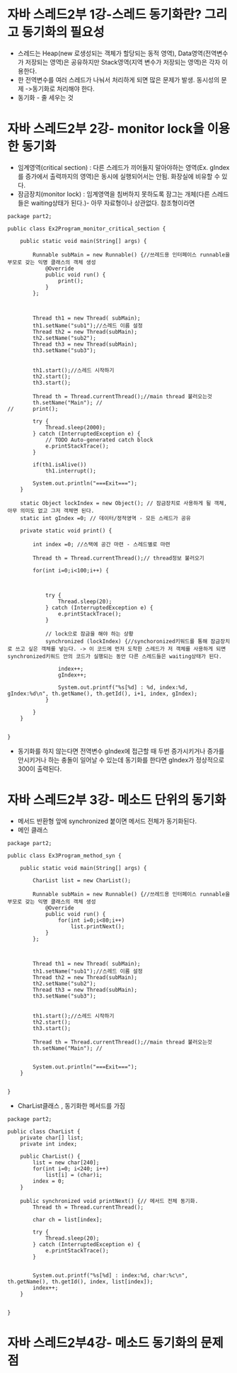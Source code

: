 # 자바 스레드2부 1강-스레드 동기화란? 그리고 동기화의 필요성
* 스레드는 Heap(new 로생성되는 객체가 할당되는 동적 영역), Data영역(전역변수가 저장되는 영역)은 공유하지만 Stack영역(지역 변수가 저장되는 영역)은 각자 이용한다.
* 한 전역변수를 여러 스레드가 나눠서 처리하게 되면 많은 문제가 발생. 동시성의 문제 ->동기화로 처리해야 한다.
* 동기화 -  줄 세우는 것

# 자바 스레드2부 2강- monitor lock을 이용한 동기화
* 임계영역(critical section) : 다른 스레드가 끼어들지 말아야하는 영역(Ex. gIndex를 증가에서 출력까지의 영역)은 동시에 실행되어서는 안됨. 화장실에 비유할 수 있다.
* 잠금장치(monitor lock) : 임계영역을 침버하지 못하도록 잠그는 개체(다른 스레드들은 waiting상태가 된다.)- 아무 자료형이나 상관없다. 참조형이라면
```
package part2;

public class Ex2Program_monitor_critical_section {

	public static void main(String[] args) {
		
		Runnable subMain = new Runnable() {//쓰레드용 인터페이스 runnable을 부모로 갖는 익명 클래스의 객체 생성
			@Override
			public void run() {
				print();
			}
		};
		
		
		
		Thread th1 = new Thread( subMain);
		th1.setName("sub1");//스레드 이름 설정
		Thread th2 = new Thread(subMain);
		th2.setName("sub2");
		Thread th3 = new Thread(subMain);
		th3.setName("sub3");
		
		
		th1.start();//스레드 시작하기
		th2.start();
		th3.start();
		
		Thread th = Thread.currentThread();//main thread 불러오는것
		th.setName("Main"); //
//		print();
		
		try {
			Thread.sleep(2000);
		} catch (InterruptedException e) {
			// TODO Auto-generated catch block
			e.printStackTrace();
		}
		
		if(th1.isAlive())
			th1.interrupt();
		
		System.out.println("===Exit===");
	}
	
	static Object lockIndex = new Object(); // 잠금장치로 사용하게 될 객체, 아무 의미도 없고 그저 객체면 된다.
	static int gIndex =0; // 데이터/정적영역 - 모든 스레드가 공유
	
	private static void print() {
		
		int index =0; //스택에 공간 마련 - 스레드별로 마련
		
		Thread th = Thread.currentThread();// thread정보 불러오기
		
		for(int i=0;i<100;i++) {
			
			
			
			try {
				Thread.sleep(20);
			} catch (InterruptedException e) {
				e.printStackTrace();
			}
			
			// lock으로 잠금을 해야 하는 상황
			synchronized (lockIndex) {//synchoronized키워드를 통해 잠금장치로 쓰고 싶은 객체를 넣는다. -> 이 코드에 먼저 도착한 스레드가 저 객체를 사용하게 되면 synchronized키워드 안의 코드가 실행되는 동안 다른 스레드들은 waiting상태가 된다.
				
				index++;
				gIndex++;
				
				System.out.printf("%s[%d] : %d, index:%d, gIndex:%d\n", th.getName(), th.getId(), i+1, index, gIndex);
			}
			
		}
	}


}
```
* 동기화를 하지 않는다면 전역변수 gIndex에 접근할 때 두번 증가시키거나 증가를 안시키거나 하는 충돌이 일어날 수 있는데 동기화를 한다면 gIndex가 정상적으로 300이 출력된다.

# 자바 스레드2부 3강- 메소드 단위의 동기화
* 메서드 반환형 앞에 synchronized 붙이면 메서드 전체가 동기화된다.
* 메인 클래스
```
package part2;

public class Ex3Program_method_syn {

	public static void main(String[] args) {
		
		CharList list = new CharList();
		
		Runnable subMain = new Runnable() {//쓰레드용 인터페이스 runnable을 부모로 갖는 익명 클래스의 객체 생성
			@Override
			public void run() {
				for(int i=0;i<80;i++)
					list.printNext();
			}
		};
		
		
		
		Thread th1 = new Thread( subMain);
		th1.setName("sub1");//스레드 이름 설정
		Thread th2 = new Thread(subMain);
		th2.setName("sub2");
		Thread th3 = new Thread(subMain);
		th3.setName("sub3");
		
		
		th1.start();//스레드 시작하기
		th2.start();
		th3.start();
		
		Thread th = Thread.currentThread();//main thread 불러오는것
		th.setName("Main"); //
		
		
		System.out.println("===Exit===");
	}


}
```
* CharList클래스 , 동기화한 메서드를 가짐
```
package part2;

public class CharList {
	private char[] list;
	private int index;
	
	public CharList() {
		list = new char[240];
		for(int i=0; i<240; i++)
			list[i] = (char)i;
		index = 0;
	}

	public synchronized void printNext() {// 메서드 전체 동기화.
		Thread th = Thread.currentThread();
		
		char ch = list[index];
		
		try {
			Thread.sleep(20);
		} catch (InterruptedException e) {
			e.printStackTrace();
		}
		
		
		System.out.printf("%s[%d] : index:%d, char:%c\n", th.getName(), th.getId(), index, list[index]);
		index++;
	}
	
	
}
```

# 자바 스레드2부4강- 메소드 동기화의 문제점
